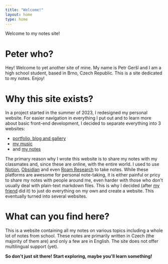 ```yaml
---
title: "Welcome!"
layout: home
type: home
---
```


Welcome to my notes site!

# Peter who?

Hey! Welcome to yet another site of mine. My name is Petr Geršl and I am a high school student, based in Brno, Czech Republic. This is a site dedicated to my notes. Enjoy!

# Why this site exists?

In a project started in the summer of 2023, I redesigned my personal website. For easier navigation in everything I put out and to learn more about basic front-end development, I decided to separate everything into 3 websites:

- [portfolio, blog and gallery](https://pgersl.xyz/)
- [my music](https://music.pgersl.xyz/)
- and [my notes](#)

The primary reason why I wrote this website is to share my notes with my classmates and, since these are online, with the entire world. I used to use [Notion](https://www.notion.so/), [Obsidian](https://obsidian.md/) and even [Roam Research](https://roamresearch.com/) to take notes. While these platforms are awesome for personal note-taking, it is either painful or pricy to share my notes with people around me, even harder with those who don't usually deal with plain-text markdown files. This is why I decided (after [my friend](https://vitcerny.xyz/) did it) to just do everything on my own and create a website. This eventually turned into several websites.

# What can you find here?

This is a website containing all my notes on various topics including a whole lot of notes from school. These notes are primarily written in Czech (the majority of them are) and only a few are in English. The site does not offer multilingual support (yet).

**So don't just sit there! Start exploring, maybe you'll learn something!**